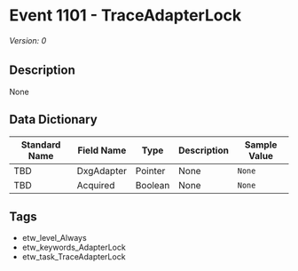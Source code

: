# Event 1101 - TraceAdapterLock
###### Version: 0

## Description
None

## Data Dictionary
|Standard Name|Field Name|Type|Description|Sample Value|
|---|---|---|---|---|
|TBD|DxgAdapter|Pointer|None|`None`|
|TBD|Acquired|Boolean|None|`None`|

## Tags
* etw_level_Always
* etw_keywords_AdapterLock
* etw_task_TraceAdapterLock